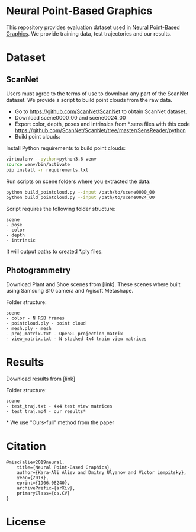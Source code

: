 # Neural Point-Based Graphics
This repository provides evaluation dataset used in [Neural Point-Based Graphics](https://arxiv.org/pdf/1906.08240.pdf). We provide training data, test trajectories and our results.

# Dataset

## ScanNet
Users must agree to the terms of use to download any part of the ScanNet dataset. We provide a script to build point clouds from the raw data.

- Go to https://github.com/ScanNet/ScanNet to obtain ScanNet dataset.
- Download scene0000_00 and scene0024_00
- Export color, depth, poses and intrinsics from *.sens files with this code https://github.com/ScanNet/ScanNet/tree/master/SensReader/python
- Build point clouds:

Install Python requirements to build point clouds:

```bash
virtualenv --python=python3.6 venv
source venv/bin/activate
pip install -r requirements.txt
```

Run scripts on scene folders where you extracted the data:

```bash
python build_pointcloud.py --input /path/to/scene0000_00
python build_pointcloud.py --input /path/to/scene0024_00
```

Script requires the following folder structure:
```
scene
- pose
- color
- depth
- intrinsic
```

It will output paths to created \*.ply files.

## Photogrammetry
Download Plant and Shoe scenes from [link]. These scenes where built using Samsung S10 camera and Agisoft Metashape.

Folder structure:
```
scene
- color - N RGB frames
- pointcloud.ply - point cloud
- mesh.ply - mesh
- proj_matrix.txt - OpenGL projection matrix
- view_matrix.txt - N stacked 4x4 train view matrices
```

# Results
Download results from [link]

Folder structure:
```
scene
- test_traj.txt - 4x4 test view matrices
- test_traj.mp4 - our results*
```

\* We use "Ours-full" method from the paper

# Citation
```
@misc{aliev2019neural,
    title={Neural Point-Based Graphics},
    author={Kara-Ali Aliev and Dmitry Ulyanov and Victor Lempitsky},
    year={2019},
    eprint={1906.08240},
    archivePrefix={arXiv},
    primaryClass={cs.CV}
}
```

# License
